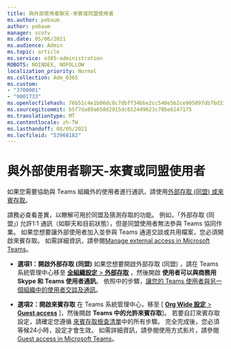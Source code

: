 ```yaml
---
title: 與外部使用者聊天-來賓或同盟使用者
ms.author: pebaum
author: pebaum
manager: scotv
ms.date: 05/06/2021
ms.audience: Admin
ms.topic: article
ms.service: o365-administration
ROBOTS: NOINDEX, NOFOLLOW
localization_priority: Normal
ms.collection: Adm_O365
ms.custom:
- "3700001"
- "9001733"
ms.openlocfilehash: 76b51c4e1b06dc8c7dbff34bbe2cc540e5b2ce905097db7bd33ff2884d8a5469
ms.sourcegitcommit: b5f7da89a650d2915dc652449623c78be6247175
ms.translationtype: MT
ms.contentlocale: zh-TW
ms.lasthandoff: 08/05/2021
ms.locfileid: "53968182"
---
```

# <a name="chat-with-external-users---guests-or-federated-users"></a>與外部使用者聊天-來賓或同盟使用者

如果您需要協助與 Teams 組織外的使用者進行通訊，請使用[外部存取 (同盟) 或來賓存取](/microsoftteams/manage-external-access#external-access-vs-guest-access)。

請務必查看差異，以瞭解可用於同盟及猜測存取的功能。 例如，「外部存取 (同盟」) 允許1:1 通訊（如聊天和目前狀態），但是同盟使用者無法參與 Teams 協同作業。 如果您想要讓外部使用者加入並參與 Teams 通道交談或共用檔案，您必須開啟來賓存取。 如需詳細資訊，請參閱[Manage external access in Microsoft Teams](/microsoftteams/manage-external-access#external-access-vs-guest-access)。

- **選項1：開啟外部存取 (同盟)** 如果您想要開啟外部存取 (同盟) ，請在 Teams 系統管理中心移至 [**全組織設定**  >  **外部存取**](https://admin.teams.microsoft.com/company-wide-settings/external-communications) ，然後開啟 **使用者可以與商務用 Skype 和 Teams 使用者通訊**。 依照中的步驟，[讓您的 Teams 使用者與另一個組織中的使用者交談及通訊](/microsoftteams/manage-external-access#let-your-teams-users-chat-and-communicate-with-users-in-another-organization)。

- **選項2：開啟來賓存取** 在 Teams 系統管理中心，移至 [ [ **Org Wide 設定**  >  **Guest access**](https://admin.teams.microsoft.com/company-wide-settings/guest-configuration) ]，然後開啟 **Teams 中的允許來賓存取**]。 若要自訂來賓存取設定，請確定您遵循 [來賓存取檢查清單](/microsoftteams/guest-access-checklist)中的所有步驟。 完全完成後，您必須等候24小時，設定才會生效。 如需詳細資訊，請參閱使用方式影片，請參閱[Guest access in Microsoft Teams](/microsoftteams/guest-access)。